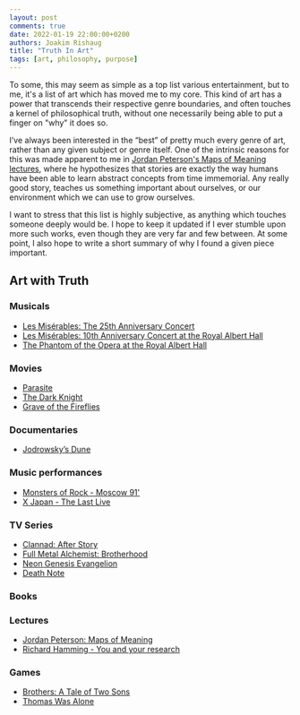 ```yaml
---
layout: post
comments: true
date: 2022-01-19 22:00:00+0200
authors: Joakim Rishaug
title: "Truth In Art"
tags: [art, philosophy, purpose]
---
```

To some, this may seem as simple as a top list various entertainment, but to me, it's a list of art which has
moved me to my core. This kind of art has a power that transcends their respective genre boundaries, and often touches
a kernel of philosophical truth, without one necessarily being able to put a finger on "why" it does so.


I’ve always been interested in the “best” of pretty much every genre of art, rather than any given subject or genre itself.
One of the intrinsic reasons for this was made apparent to me in [Jordan Peterson's Maps of Meaning lectures](https://www.youtube.com/watch?v=I8Xc2_FtpHI&list=PL22J3VaeABQAT-0aSPq-OKOpQlHyR4k5h), where
he hypothesizes that stories are exactly the way humans have been able to learn abstract concepts from time immemorial.
Any really good story, teaches us something important about ourselves, or our environment which we can use to grow ourselves.

I want to stress that this list is highly subjective, as anything which touches someone deeply would be. I hope to keep
it updated if I ever stumble upon more such works, even though they are very far and few between. At some point,
I also hope to write a short summary of why I found a given piece important.

## Art with Truth
### Musicals
* [Les Misérables: The 25th Anniversary Concert](https://www.themoviedb.org/movie/158675-les-mis-rables-in-concert-the-25th-anniversary)
* [Les Misérables: 10th Anniversary Concert at the Royal Albert Hall](https://www.themoviedb.org/movie/37445-les-mis-rables-10th-anniversary-concert-at-the-royal-albert-hall)
* [The Phantom of the Opera at the Royal Albert Hall](https://www.themoviedb.org/movie/76115-the-phantom-of-the-opera-at-the-royal-albert-hall)

### Movies
* [Parasite](https://www.themoviedb.org/movie/496243)
* [The Dark Knight](https://www.themoviedb.org/movie/155-the-dark-knight)
* [Grave of the Fireflies](https://www.themoviedb.org/movie/12477-hotaru-no-haka)

### Documentaries 
* [Jodrowsky’s Dune](https://www.themoviedb.org/movie/191720-jodorowsky-s-dune)
 
### Music performances
* [Monsters of Rock - Moscow 91'](https://en.wikipedia.org/wiki/For_Those_About_to_Rock:_Monsters_in_Moscow)
* [X Japan - The Last Live](https://en.wikipedia.org/wiki/The_Last_Live_Video)

### TV Series 
* [Clannad: After Story](https://myanimelist.net/anime/4181/Clannad__After_Story)
* [Full Metal Alchemist: Brotherhood](https://myanimelist.net/anime/5114/Fullmetal_Alchemist__Brotherhood)
* [Neon Genesis Evangelion](https://myanimelist.net/anime/30/Neon_Genesis_Evangelion)
* [Death Note](https://myanimelist.net/anime/1535/Death_Note)

### Books 

### Lectures 
* [Jordan Peterson: Maps of Meaning](https://www.youtube.com/watch?v=I8Xc2_FtpHI&list=PL22J3VaeABQAT-0aSPq-OKOpQlHyR4k5h)
* [Richard Hamming - You and your research](https://www.youtube.com/watch?v=a1zDuOPkMSw)

### Games
* [Brothers: A Tale of Two Sons](https://www.youtube.com/watch?v=lz3EmqraAxc)
* [Thomas Was Alone](https://www.youtube.com/watch?v=nF32W_gSHnQ)
